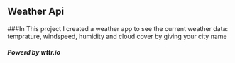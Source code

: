 ## Weather Api



###In This project I created a weather app to see the current weather data: temprature, windspeed, humidity and cloud cover by giving your city name
##### Powerd by wttr.io
